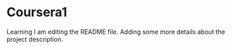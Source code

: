 # Coursera1
Learning
I am editing the README file. Adding some more details about the project description.
